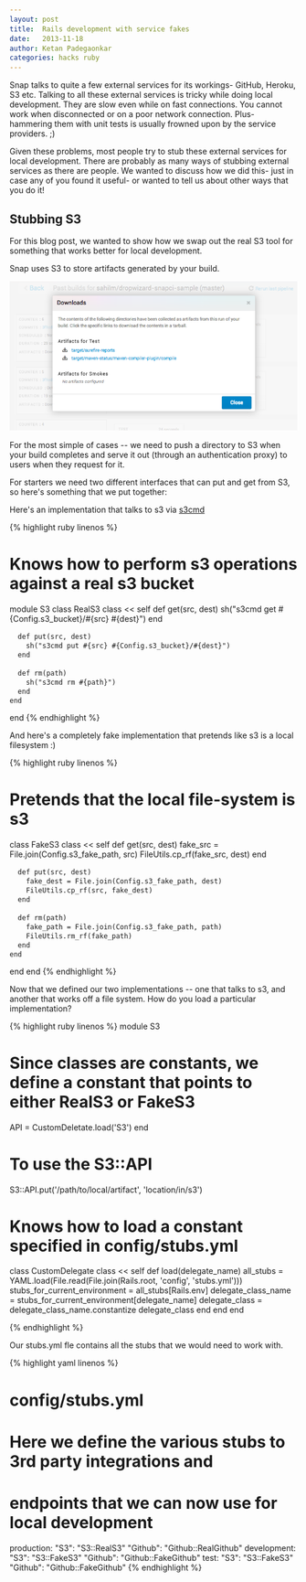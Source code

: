 ```yaml
---
layout: post
title:  Rails development with service fakes
date:   2013-11-18
author: Ketan Padegaonkar
categories: hacks ruby
---
```


Snap talks to quite a few external services for its workings- GitHub, Heroku, S3 etc. Talking to all these external services is tricky while doing local development. They are slow even while on fast connections. You cannot work when disconnected or on a poor network connection. Plus- hammering them with unit tests is usually frowned upon by the service providers. ;)

Given these problems, most people try to stub these external services for local development. There are probably as many ways of stubbing external services as there are people. We wanted to discuss how we did this- just in case any of you found it useful- or wanted to tell us about other ways that you do it!

## Stubbing S3

For this blog post, we wanted to show how we swap out the real S3 tool for something that works better for local development.

Snap uses S3 to store artifacts generated by your build.

<img src="/assets/images/screenshots/local-rails-developmment-with-service-stubs/download-modal.png" class="screenshot"/>

For the most simple of cases -- we need to push a directory to S3 when your build completes and serve it out (through an authentication proxy) to users when they request for it.

For starters we need two different interfaces that can put and get from S3, so here's something that we put together:

Here's an implementation that talks to s3 via [s3cmd](http://s3tools.org/download)

{% highlight ruby linenos %}
# Knows how to perform s3 operations against a real s3 bucket
module S3
  class RealS3
    class << self
      def get(src, dest)
        sh("s3cmd get #{Config.s3_bucket}/#{src} #{dest}")
      end

      def put(src, dest)
        sh("s3cmd put #{src} #{Config.s3_bucket}/#{dest}")
      end

      def rm(path)
        sh("s3cmd rm #{path}")
      end
    end
  end
{% endhighlight %}

And here's a completely fake implementation that pretends like s3 is a local filesystem :)

{% highlight ruby linenos %}
  # Pretends that the local file-system is s3
  class FakeS3
    class << self
      def get(src, dest)
        fake_src = File.join(Config.s3_fake_path, src)
        FileUtils.cp_rf(fake_src, dest)
      end

      def put(src, dest)
        fake_dest = File.join(Config.s3_fake_path, dest)
        FileUtils.cp_rf(src, fake_dest)
      end

      def rm(path)
        fake_path = File.join(Config.s3_fake_path, path)
        FileUtils.rm_rf(fake_path)
      end
    end
  end
end
{% endhighlight %}

Now that we defined our two implementations -- one that talks to s3, and another that works off a file system. How do you load a particular implementation?

{% highlight ruby linenos %}
module S3
  # Since classes are constants, we define a constant that points to either RealS3 or FakeS3
  API = CustomDeletate.load('S3')
end

# To use the S3::API
S3::API.put('/path/to/local/artifact', 'location/in/s3')

# Knows how to load a constant specified in config/stubs.yml
class CustomDelegate
  class << self
    def load(delegate_name)
      all_stubs = YAML.load(File.read(File.join(Rails.root, 'config', 'stubs.yml')))
      stubs_for_current_environment = all_stubs[Rails.env]
      delegate_class_name = stubs_for_current_environment[delegate_name]
      delegate_class = delegate_class_name.constantize
      delegate_class
    end
  end
end

{% endhighlight %}

Our stubs.yml fle contains all the stubs that we would need to work with.

{% highlight yaml linenos %}
# config/stubs.yml
# Here we define the various stubs to 3rd party integrations and
# endpoints that we can now use for local development
production:
  "S3": "S3::RealS3"
  "Github": "Github::RealGithub"
development:
  "S3": "S3::FakeS3"
  "Github": "Github::FakeGithub"
test:
  "S3": "S3::FakeS3"
  "Github": "Github::FakeGithub"
{% endhighlight %}
